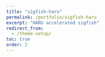 ```yaml
---
title: "sigfish-haru"
permalink: /portfolio/sigfish-haru
excerpt: "HARU accelerated sigfish"
redirect_from:
  - /theme-setup/
toc: true
order: 2
---
```

